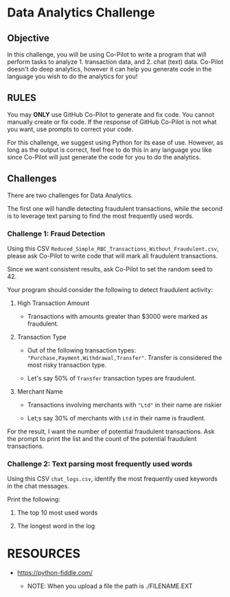 # Data Analytics Challenge

 

## Objective

In this challenge, you will be using Co-Pilot to write a program that will perform tasks to analyze 1. transaction data, and 2. chat (text) data. Co-Pilot doesn't do deep analytics, however it can help you generate code in the language you wish to do the analytics for you!

 

## RULES

 

You may **ONLY** use GitHub Co-Pilot to generate and fix code. You cannot manually create or fix code. If the response of GitHub Co-Pilot is not what you want, use prompts to correct your code.

 

For this challenge, we suggest using Python for its ease of use. However, as long as the output is correct, feel free to do this in any language you like since Co-Pilot will just generate the code for you to do the analytics.

 

## Challenges

 

There are two challenges for Data Analytics.

The first one will handle detecting fraudulent transactions, while the second is to leverage text parsing to find the most frequently used words.

 

### Challenge 1: Fraud Detection

 

Using this CSV `Reduced_Simple_RBC_Transactions_Without_Fraudulent.csv`, please ask Co-Pilot to write code that will mark all fraudulent transactions.

 

Since we want consistent results, ask Co-Pilot to set the random seed to 42.

 

Your program should consider the following to detect fraudulent activity:

1. High Transaction Amount

   - Transactions with amounts greater than $3000 were marked as fraudulent.

 

2. Transaction Type

   - Out of the following transaction types: `"Purchase,Payment,Withdrawal,Transfer"`. Transfer is considered the most risky transaction type.

   - Let's say 50% of `Transfer` transaction types are fraudulent.

 

3. Merchant Name

   - Transactions involving merchants with `"Ltd"` in their name are riskier

   - Let;s say 30% of merchants with `Ltd` in their name is fraudlent.

 

For the result, I want the number of potential fraudulent transactions. Ask the prompt to print the list and the count of the potential fraudulent transactions.
 

### Challenge 2: Text parsing most frequently used words

Using this CSV `chat_logs.csv`, identify the most frequently used keywords in the chat messages.

 

Print the following:

1. The top 10 most used words

2. The longest word in the log


# RESOURCES

- https://python-fiddle.com/

   * NOTE: When you upload a file the path is ./FILENAME.EXT
